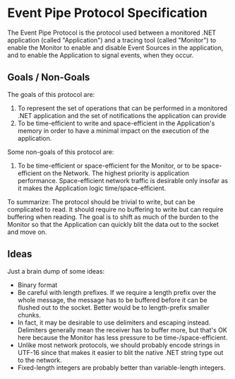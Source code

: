 # Event Pipe Protocol Specification

The Event Pipe Protocol is the protocol used between a monitored .NET application (called "Application") and a tracing tool (called "Monitor") to enable the Monitor to enable and disable Event Sources in the application, and to enable the Application to signal events, when they occur.

## Goals / Non-Goals

The goals of this protocol are:

1. To represent the set of operations that can be performed in a monitored .NET application and the set of notifications the application can provide
2. To be time-efficient to write and space-efficient in the Application's memory in order to have a minimal impact on the execution of the application.

Some non-goals of this protocol are:

1. To be time-efficient or space-efficient for the Monitor, or to be space-efficient on the Network. The highest priority is application performance. Space-efficient network traffic is desirable only insofar as it makes the Application logic time/space-efficient.

To summarize: The protocol should be trivial to write, but can be complicated to read. It should require no buffering to write but can require buffering when reading. The goal is to shift as much of the burden to the Monitor so that the Application can quickly blit the data out to the socket and move on.

## Ideas

Just a brain dump of some ideas:

* Binary format
* Be careful with length prefixes. If we require a length prefix over the whole message, the message has to be buffered before it can be flushed out to the socket. Better would be to length-prefix smaller chunks.
* In fact, it may be desirable to use delimiters and escaping instead. Delimiters generally mean the receiver has to buffer more, but that's OK here because the Monitor has less pressure to be time-/space-efficient.
* Unlike most network protocols, we should probably encode strings in UTF-16 since that makes it easier to blit the native .NET string type out to the network.
* Fixed-length integers are probably better than variable-length integers.